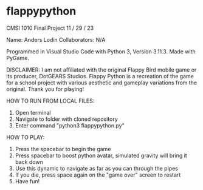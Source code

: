 # flappypython

CMSI 1010 Final Project
11 / 29 / 23

Name: Anders Lodin
Collaborators: N/A

Programmed in Visual Studio Code with Python 3, Version 3.11.3. Made with PyGame.

DISCLAIMER: I am not affiliated with the original Flappy Bird mobile game or its producer, DotGEARS Studios. Flappy Python is a recreation of the game for a school project with various aesthetic and gameplay variations from the original. Thank you for playing!

HOW TO RUN FROM LOCAL FILES:
1. Open terminal
2. Navigate to folder with cloned repository
3. Enter command "python3 flappypython.py"

HOW TO PLAY:
1. Press the spacebar to begin the game
2. Press spacebar to boost python avatar, simulated gravity will bring it back down
3. Use this dynamic to navigate as far as you can through the pipes
4. If you die, press space again on the "game over" screen to restart
5. Have fun!
